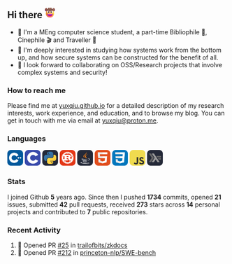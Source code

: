 ## Hi there <picture><img src="./assets/cowboy.png" alt="Cowboy Hat Face" width="25" height="25" /></picture>

- 📖 I'm a MEng computer science student, a part-time Bibliophile 📕, Cinephile 🎬 and Traveller 🚀
- 📍 I'm deeply interested in studying how systems work from the bottom up, and how secure systems can be constructed for the benefit of all.
- 👯 I look forward to collaborating on OSS/Research projects that involve complex systems and security!

### How to reach me

Please find me at [yuxqiu.github.io](https://yuxqiu.github.io/) for a detailed description of my research interests, work experience, and education, and to browse my blog. You can get in touch with me via email at [yuxqiu@proton.me](mailto:yuxqiu@proton.me).

### Languages

<p float="left">
<picture><img src="./assets/cpp.svg" alt="cpp" width="36" /></picture>
<picture><img src="./assets/c.svg" alt="c" width="36" /></picture>
<picture><img src="./assets/py.svg" alt="python" width="36" /></picture>
<picture><img src="./assets/rust.svg" alt="rust" width="36" /></picture>
<picture><img src="./assets/java.svg" alt="java" width="36" /></picture>
<picture><img src="./assets/html.svg" alt="html" width="36" /></picture>
<picture><img src="./assets/css.svg" alt="css" width="36" /></picture>
<picture><img src="./assets/js.svg" alt="js" width="36" /></picture>
<picture><img src="./assets/haskell.svg" alt="haskell" width="36" /></picture>
</p>

### Stats

I joined Github **5** years ago. Since then I pushed **1734** commits, opened **21** issues, submitted **42** pull requests, received **273** stars across **14** personal projects and contributed to **7** public repositories.

### Recent Activity

<!--START_SECTION:activity-->
1. 💪 Opened PR [#25](https://github.com/trailofbits/zkdocs/pull/25) in [trailofbits/zkdocs](https://github.com/trailofbits/zkdocs)
2. 💪 Opened PR [#212](https://github.com/princeton-nlp/SWE-bench/pull/212) in [princeton-nlp/SWE-bench](https://github.com/princeton-nlp/SWE-bench)
<!--END_SECTION:activity-->
